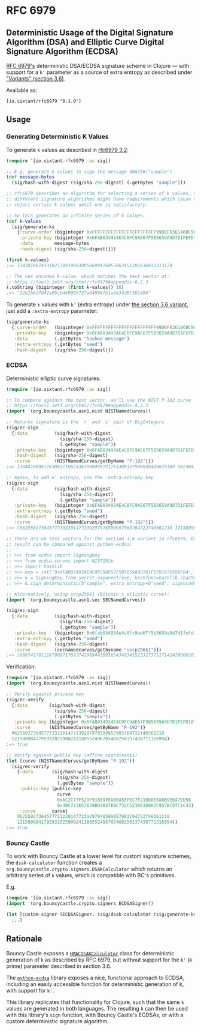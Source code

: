 # RFC 6979
## Deterministic Usage of the Digital Signature Algorithm (DSA) and Elliptic Curve Digital Signature Algorithm (ECDSA)


[RFC 6979's](https://tools.ietf.org/html/rfc6979) deterministic DSA/ECDSA 
signature scheme in Clojure — with support for a `k'` parameter as a source of 
extra entropy as described under ["Variants" (section 3.6)](https://tools.ietf.org/html/rfc6979#section-3.6).

Available as:
```
[io.sixtant/rfc6979 "0.1.0"]
```

## Usage

### Generating Deterministic K Values

To generate `k` values as described in [rfc6979 3.2](https://tools.ietf.org/html/rfc6979#section-3.2):
```clojure
(require '[io.sixtant.rfc6979 :as sig])

;; E.g. generate k values to sign the message SHA256("sample")
(def message-bytes
  (sig/hash-with-digest (sig/sha-256-digest) (.getBytes "sample")))

;; rfc6979 describes an algorithm for selecting a series of k values, since
;; different signature algorithms might have requirements which cause them to
;; reject certain k values until one is satisfactory.

;; So this generates an infinite series of k values.
(def k-values
  (sig/generate-ks
    {:curve-order (biginteger 0xFFFFFFFFFFFFFFFFFFFFFFFF99DEF836146BC9B1B4D22831)
     :private-key (biginteger 0x6FAB034934E4C0FC9AE67F5B5659A9D7D1FEFD187EE09FD4)
     :data        message-bytes
     :hash-digest (sig/sha-256-digest)}))

(first k-values)
;=> 1243018074331921709198038856699476057063451281636813313174

;; The hex encoded k-value, which matches the test vector at:
;; https://tools.ietf.org/html/rfc6979#appendix-A.2.3
(.toString (biginteger (first k-values)) 16)
;=> "32b1b6d7d42a05cb449065727a84804fb1a3e34d8f261496"
```

To generate `k` values with `k'` (extra entropy) under [the section 3.6 variant](https://tools.ietf.org/html/rfc6979#section-3.6),
just add a `:extra-entropy` parameter:
```clojure 
(sig/generate-ks
  {:curve-order   (biginteger 0xFFFFFFFFFFFFFFFFFFFFFFFF99DEF836146BC9B1B4D22831)
   :private-key   (biginteger 0x6FAB034934E4C0FC9AE67F5B5659A9D7D1FEFD187EE09FD4)
   :data          (.getBytes "hashed-message")
   :extra-entropy (.getBytes "seed")
   :hash-digest   (sig/sha-256-digest)})
```

### ECDSA

Deterministic elliptic curve signatures:

```clojure
(require '[io.sixtant.rfc6979 :as sig])

;; To compare against the test vector, we'll use the NIST P-192 curve
;; https://tools.ietf.org/html/rfc6979#appendix-A.2.3
(import '(org.bouncycastle.asn1.nist NISTNamedCurves))

;; Returns signature is the `r` and `s` pair of BigIntegers
(sig/ec-sign
  {:data          (sig/hash-with-digest
                    (sig/sha-256-digest)
                    (.getBytes "sample"))
   :private-key   (biginteger 0x6FAB034934E4C0FC9AE67F5B5659A9D7D1FEFD187EE09FD4)
   :hash-digest   (sig/sha-256-digest)
   :curve         (NISTNamedCurves/getByName "P-192")})
;=> [1840100961263083710623367090499191253309337908038449679189 5023041631781708045212851554060961543112660311254607862661]

;; Again, to add k' entropy, use the :extra-entropy key
(sig/ec-sign
  {:data          (sig/hash-with-digest
                    (sig/sha-256-digest)
                    (.getBytes "sample"))
   :private-key   (biginteger 0x6FAB034934E4C0FC9AE67F5B5659A9D7D1FEFD187EE09FD4)
   :extra-entropy (.getBytes "seed")
   :hash-digest   (sig/sha-256-digest)
   :curve         (NISTNamedCurves/getByName "P-192")})
;=> [962550273645777332201477239297978599957983764722740361210 1215809841795932025900241180552496703469250337438771316994]

;; There are no test vectors for the section 3.6 variant in rfc6979, but the
;; result can be compared against python-ecdsa:
;;
;; >>> from ecdsa import SigningKey
;; >>> from ecdsa.curves import NIST192p
;; >>> import hashlib
;; >>> exp = int('0x6FAB034934E4C0FC9AE67F5B5659A9D7D1FEFD187EE09FD4', 16)
;; >>> k = SigningKey.from_secret_exponent(exp, hashfunc=hashlib.sha256, curve=NIST192p)
;; >>> k.sign_deterministic(b"sample", extra_entropy=b"seed", sigencode=lambda r, s, o: [r, s])

;; Alternatively, using secp256k1 (Bitcoin's elliptic curve):
(import '(org.bouncycastle.asn1.sec SECNamedCurves))

(sig/ec-sign
  {:data          (sig/hash-with-digest
                    (sig/sha-256-digest)
                    (.getbytes "sample"))
   :private-key   (biginteger 0x6fab034934e4c0fc9ae67f5b5659a9d7d1fefd187ee09fd4)
   :extra-entropy (.getbytes "seed")
   :hash-digest   (sig/sha-256-digest)
   :curve         (secnamedcurves/getbyname "secp256k1")})
;=> [69074179111879087176937429694430936543403435253273751714142900628115392158333 19728962829314034319645060574950784725465669219458722957246117220361954573201]
```

Verification:
```clojure
(require '[io.sixtant.rfc6979 :as sig])
(import '(org.bouncycastle.asn1.nist NISTNamedCurves))

;; Verify against private key
(sig/ec-verify
  {:data        (sig/hash-with-digest
                  (sig/sha-256-digest)
                  (.getBytes "sample"))
   :private-key (biginteger 0x6FAB034934E4C0FC9AE67F5B5659A9D7D1FEFD187EE09FD4)
   :curve       (NISTNamedCurves/getByName "P-192")}
  962550273645777332201477239297978599957983764722740361210
  1215809841795932025900241180552496703469250337438771316994)
;=> true

;; Verify against public key (affine coordinates)
(let [curve (NISTNamedCurves/getByName "P-192")]
  (sig/ec-verify
    {:data       (sig/hash-with-digest
                   (sig/sha-256-digest)
                   (.getBytes "sample"))
     :public-key (public-key
                   curve
                   0xAC2C77F529F91689FEA0EA5EFEC7F210D8EEA0B9E047ED56
                   0x3BC723E57670BD4887EBC732C523063D0A7C957BC97C1C43)
     :curve      curve}
    962550273645777332201477239297978599957983764722740361210
    1215809841795932025900241180552496703469250337438771316994))
;=> true
```


### Bouncy Castle

To work with Bouncy Castle at a lower level for custom signature schemes, the
`dsak-calculator` function creates a `org.bouncycastle.crypto.signers.DSAKCalculator`
which returns an arbitrary series of `k` values, which is compatible with BC's 
primitives.

E.g.
```clojure 
(require '[io.sixtant.rfc6979 :as sig])
(import '(org.bouncycastle.crypto.signers ECDSASigner))

(let [custom-signer (ECDSASigner. (sig/dsak-calculator (sig/generate-ks {...})))]
  ...)
```

## Rationale 

Bouncy Castle exposes a [`HMACDSAKCalculator`](https://github.com/bcgit/bc-java/blob/bc3b92f1f0e78b82e2584c5fb4b226a13e7f8b3b/core/src/main/java/org/bouncycastle/crypto/signers/HMacDSAKCalculator.java#L15)
class for deterministic generation of `k` as described by RFC 6979, but without
support for the `k'` (k prime) parameter described in section 3.6.

The [`python-ecdsa`](https://github.com/ecdsa/python-ecdsa) library exposes a 
nice, functional approach to ECDSA, including an easily accessible function for
deterministic generation of k, with support for `k'`. 

This library replicates that functionality for Clojure, such that the same `k`
values are generated in both languages. The resulting `k` can then be used with
this library's `sign` function, with Bouncy Castle's ECDSAs, or with a custom 
deterministic signature algorithm.
